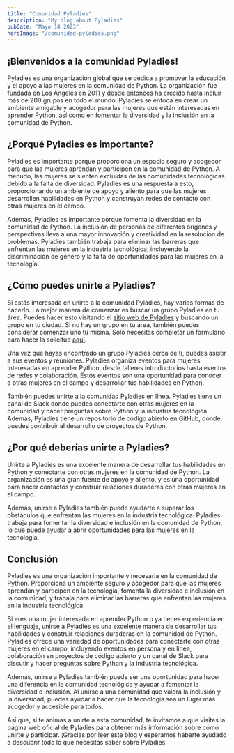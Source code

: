 ```yaml
---
title: "Comunidad Pyladies"
description: "My blog about Pyladies"
pubDate: "Mayo 14 2023"
heroImage: "/comunidad-pyladies.png"
---
```


## ¡Bienvenidos a la comunidad Pyladies!

Pyladies es una organización global que se dedica a promover la
educación y el apoyo a las mujeres en la comunidad de Python. La
organización fue fundada en Los Ángeles en 2011 y desde entonces ha
crecido hasta incluir más de 200 grupos en todo el mundo. Pyladies se
enfoca en crear un ambiente amigable y acogedor para las mujeres que
están interesadas en aprender Python, así como en fomentar la diversidad
y la inclusión en la comunidad de Python.

## ¿Porqué Pyladies es importante?

Pyladies es importante porque proporciona un espacio seguro y acogedor
para que las mujeres aprendan y participen en la comunidad de Python. A
menudo, las mujeres se sienten excluidas de las comunidades tecnológicas
debido a la falta de diversidad. Pyladies es una respuesta a esto,
proporcionando un ambiente de apoyo y aliento para que las mujeres
desarrollen habilidades en Python y construyan redes de contacto con
otras mujeres en el campo.

Además, Pyladies es importante porque fomenta la diversidad en la
comunidad de Python. La inclusión de personas de diferentes orígenes y
perspectivas lleva a una mayor innovación y creatividad en la resolución
de problemas. Pyladies también trabaja para eliminar las barreras que
enfrentan las mujeres en la industria tecnológica, incluyendo la
discriminación de género y la falta de oportunidades para las mujeres en
la tecnología.

## ¿Cómo puedes unirte a Pyladies?

Si estás interesada en unirte a la comunidad Pyladies, hay varias formas
de hacerlo. La mejor manera de comenzar es buscar un grupo Pyladies en
tu área. Puedes hacer esto visitando el [sitio web de
Pyladies](https://pyladies.com/locations/) y buscando un
grupo en tu ciudad. Si no hay un grupo en tu área, también puedes
considerar comenzar uno tú misma. Solo necesitas completar un formulario
para hacer la solicitud
[aquí](https://docs.google.com/forms/d/e/1FAIpQLSejuE6pgExLylKGn3E4pTiwvCRZPrCJGhAjGoToNcnJ2XX8VA/viewform).

Una vez que hayas encontrado un grupo Pyladies cerca de ti, puedes
asistir a sus eventos y reuniones. Pyladies organiza eventos para
mujeres interesadas en aprender Python, desde talleres introductorios
hasta eventos de redes y colaboración. Estos eventos son una oportunidad
para conocer a otras mujeres en el campo y desarrollar tus habilidades
en Python.

También puedes unirte a la comunidad Pyladies en línea. Pyladies tiene
un canal de Slack donde puedes conectarte con otras mujeres en la
comunidad y hacer preguntas sobre Python y la industria tecnológica.
Además, Pyladies tiene un repositorio de código abierto en GitHub, donde
puedes contribuir al desarrollo de proyectos de Python.

## ¿Por qué deberías unirte a Pyladies?

Unirte a Pyladies es una excelente manera de desarrollar tus habilidades
en Python y conectarte con otras mujeres en la comunidad de Python. La
organización es una gran fuente de apoyo y aliento, y es una oportunidad
para hacer contactos y construir relaciones duraderas con otras mujeres
en el campo.

Además, unirse a Pyladies también puede ayudarte a superar los
obstáculos que enfrentan las mujeres en la industria tecnológica.
Pyladies trabaja para fomentar la diversidad e inclusión en la comunidad
de Python, lo que puede ayudar a abrir oportunidades para las mujeres en
la tecnología.

## Conclusión

Pyladies es una organización importante y necesaria en la comunidad de
Python. Proporciona un ambiente seguro y acogedor para que las mujeres
aprendan y participen en la tecnología, fomenta la diversidad e
inclusión en la comunidad, y trabaja para eliminar las barreras que
enfrentan las mujeres en la industria tecnológica.

Si eres una mujer interesada en aprender Python o ya tienes experiencia
en el lenguaje, unirse a Pyladies es una excelente manera de desarrollar
tus habilidades y construir relaciones duraderas en la comunidad de
Python. Pyladies ofrece una variedad de oportunidades para conectarte
con otras mujeres en el campo, incluyendo eventos en persona y en línea,
colaboración en proyectos de código abierto y un canal de Slack para
discutir y hacer preguntas sobre Python y la industria tecnológica.

Además, unirse a Pyladies también puede ser una oportunidad para hacer
una diferencia en la comunidad tecnológica y ayudar a fomentar la
diversidad e inclusión. Al unirse a una comunidad que valora la
inclusión y la diversidad, puedes ayudar a hacer que la tecnología sea
un lugar más acogedor y accesible para todos.

Así que, si te animas a unirte a esta comunidad, te invitamos a que
visites la página web oficial de Pyladies para obtener más información
sobre cómo unirte y participar. ¡Gracias por leer este blog y esperamos
haberte ayudado a descubrir todo lo que necesitas saber sobre Pyladies!
